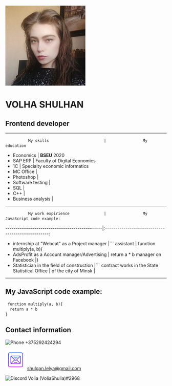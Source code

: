 


![Volha Shulhan](/img/photo.jpg)


# VOLHA SHULHAN

## Frontend developer
********
              My skills                        |                My education
* Economics                                    | **BSEU**                              2020
* SAP ERP                                      | Faculty of Digital Economics
* 1C                                           | Specialty economic informatics
* MC Office                                    |
* Photoshop                                    | 
* Software testing                             |
* SQL                                          |
* C++                                          |
* Business analysis                            |

********
              My work expirience               |                My JavaScript code example:
-----------------------------------------------|:--------------------------------------------------:
* internship at "Webcat" as a Project manager  |``` 
assistant                                      | function multiply(a, b){
* AdsProfit as a Account manager/Advertising   |   return a * b
manager on Facebook                            |}
* Statistician in the field of construction    |``` 
contract works in the State Statistical Office |
of the city of Minsk                           |
********

## My JavaScript code example:
     function multiply(a, b){
      return a * b
    }

## Contact information

![Phone](/img/icons8-сотовый-телефон-64)   +375292424294


![E-mail](/img/icons8-почта-64.png)  shulgan.lelya@gmail.com


![Discord](/img/icons8-discord-64) 
Volia (VoliaShulia)#2968